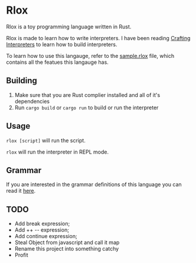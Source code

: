 # Rlox

Rlox is a toy programming language written in Rust.

Rlox is made to learn how to write interpreters. I have been reading [Crafting Interpreters](https://craftinginterpreters.com/) to learn how to build interpreters.

To learn how to use this langauge, refer to the [sample.rlox](./sample.rlox) file, which contains all the featues this langauge has.

## Building

1. Make sure that you are Rust complier installed and all of it's dependencies
2. Run `cargo build` or `cargo run` to build or run the interpreter

## Usage

`rlox [script]` will run the script.

`rlox` will run the interpreter in REPL mode.

## Grammar

If you are interested in the grammar definitions of this language you can read it [here](./Grammar.md).

## TODO

- Add break expression;
- Add ++ -- expression;
- Add continue expression;
- Steal Object from javascript and call it map
- Rename this project into something catchy
- Profit
